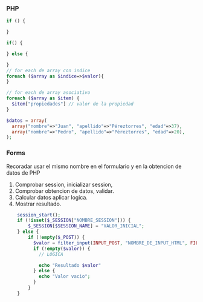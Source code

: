 


### PHP

```php
if () {

}

if() {

} else {

}
// for each de array con indice
foreach ($array as $indice=>$valor){
}

// for each de array asociativo
foreach ($array as $item) {
  $item["propiedades"] // valor de la propiedad
}

$datos = array(
  array("nombre"=>"Juan", "apellido"=>"Péreztorres", "edad"=>37),
  array("nombre"=>"Pedro", "apellido"=>"Péreztorres", "edad"=>20),
);
```

### Forms

Recoradar usar el mismo nombre en el formulario y en la obtencion de datos de PHP

1. Comprobar session, inicializar session,
2. Comprobar obtencion de datos, validar.
3. Calcular datos aplicar logica.
4. Mostrar resultado.

```php
    session_start();
    if (!isset($_SESSION["NOMBRE_SESSION"])) {
        $_SESSION[$SESSION_NAME] = "VALOR_INICIAL";
    } else {
        if (!empty($_POST)) {
          $valor = filter_input(INPUT_POST, "NOMBRE_DE_INPUT_HTML", FILTER_SANITIZE_STRING);
          if (!empty($valor)) {
            // LOGICA

            echo "Resultado $valor"
          } else {
            echo "Valor vacio";
          }
        }
    }
```

